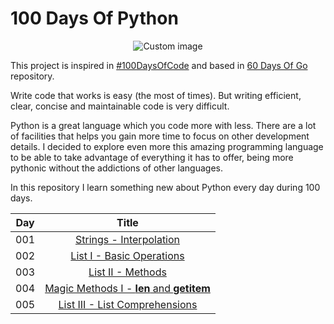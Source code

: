 # 100 Days Of Python

<p align="center">
  <img src="https://raw.github.com/marcosvbras/100-days-of-python/master/images/computer.png" alt="Custom image"/>
</p>

This project is inspired in [#100DaysOfCode](https://medium.freecodecamp.org/join-the-100daysofcode-556ddb4579e4) and based in [60 Days Of Go](https://github.com/cassiobotaro/60-days-of-go) repository.

Write code that works is easy (the most of times). But writing efficient, clear, concise and maintainable code is very difficult.

Python is a great language which you code more with less. There are a lot of facilities that helps you gain more time to focus on other development details. I decided to explore even more this amazing programming language to be able to take advantage of everything it has to offer, being more pythonic without the addictions of other languages.

In this repository I learn something new about Python every day during 100 days.

| Day | Title      |
| --- |:----------:|
| 001 | [Strings - Interpolation](day001/)|
| 002 | [List I - Basic Operations](day002/)|
| 003 | [List II - Methods](day003/)|
| 004 | [Magic Methods I - __len__ and __getitem__](day004/)|
| 005 | [List III - List Comprehensions](day005/)|
